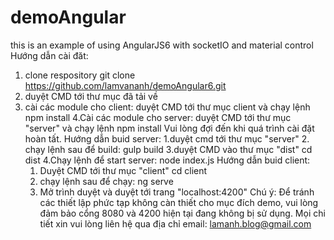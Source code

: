 # demoAngular
this is an example of using AngularJS6 with socketIO and material control
Hướng dẫn cài đăt:
1. clone respository 
git clone https://github.com/lamvananh/demoAngular6.git
2. duyệt CMD tới thư mục đã tải về
3. cài các module cho client: duyệt CMD tới thư mục client và chạy lệnh
	npm install
4.Cài các module cho server: duyệt CMD tới thư mục "server" và chạy lệnh
	npm install
Vui lòng đợi đến khi quá trình cài đặt hoàn tất.
Hướng dẫn buid server:
	1.duyệt cmd tới thư mục "server"
	2. chạy lệnh sau để build:
		gulp build
	3.duyệt CMD vào thư mục "dist"
		cd dist
	4.Chạy lệnh để start server:
		node index.js
Hướng dẫn buid client:
	1. Duyệt CMD tới thư mục "client"
		cd client
	2. chạy lệnh sau để chạy:
		ng serve 
	3. Mở trình duyệt và duyệt tới trang "localhost:4200"
Chú ý: Để tránh các thiết lập phức tạp không càn thiết cho mục đích demo, vui lòng đảm bảo cổng 8080 và 4200 hiện tại đang không bị sử dụng.
	   Mọi chi tiết xin vui lòng liên hệ qua địa chỉ email: lamanh.blog@gmail.com
